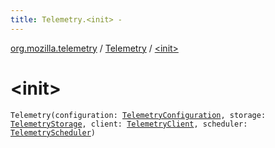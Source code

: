 ```yaml
---
title: Telemetry.<init> - 
---
```


[org.mozilla.telemetry](../index.html) / [Telemetry](index.html) / [&lt;init&gt;](./-init-.html)

# &lt;init&gt;

`Telemetry(configuration: `[`TelemetryConfiguration`](../../org.mozilla.telemetry.config/-telemetry-configuration/index.html)`, storage: `[`TelemetryStorage`](../../org.mozilla.telemetry.storage/-telemetry-storage/index.html)`, client: `[`TelemetryClient`](../../org.mozilla.telemetry.net/-telemetry-client/index.html)`, scheduler: `[`TelemetryScheduler`](../../org.mozilla.telemetry.schedule/-telemetry-scheduler/index.html)`)`